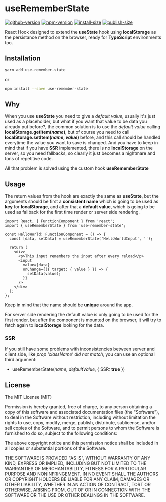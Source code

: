 # useRememberState

[![github-version](https://badgen.net/github/release/PabloSzx/useRememberState)](https://github.com/PabloSzx/useRememberState)
[![npm-version](https://badgen.net/npm/v/use-remember-state)](https://www.npmjs.com/package/use-remember-state)
[![install-size](https://badgen.net/packagephobia/install/use-remember-state)](https://www.npmjs.com/package/use-remember-state)
[![publish-size](https://badgen.net/packagephobia/publish/use-remember-state)](https://www.npmjs.com/package/use-remember-state)

React Hook designed to extend the **useState** hook using **localStorage** as the persistance method on the browser, ready for **TypeScript** environments too.

## Installation

```bash
yarn add use-remember-state
```

or

```bash
npm install --save use-remember-state
```

## Why

When you use **useState** you need to give a _default value_, usually it's just used as a placeholder, but what if you want that value to be data you already put before?, the common solution is to use the _default value_ calling **localStorage.getItem(_name_)**, but of course you need to call **localStorage.setItem(_name_, _value_)** before, and this call should be handled everytime the value you want to save is changed. And you have to keep in mind that if you have **SSR** implemented, there is no **localStorage** on the server, so you need fallbacks, so clearly it just becomes a nightmare and tons of repetitive code.

All that problem is solved using the custom hook **useRememberState**

## Usage

The return values from the hook are exactly the same as **useState**, but the arguments should be first a **consistent name** which is going to be used as **key** for **localStorage**, and after that a **default value**, which is going to be used as fallback for the first time render or server side rendering.

```tsx
import React, { FunctionComponent } from 'react';
import { useRememberState } from 'use-remember-state';

const HelloWorld: FunctionComponent = () => {
  const [data, setData] = useRememberState('HelloWorldInput', '');

  return (
    <div>
      <p>This input remembers the input after every reload</p>
      <input
        value={data}
        onChange={({ target: { value } }) => {
          setData(value);
        }}
      />
    </div>
  );
};
```

Keep in mind that the name should be **unique** around the app.

For server side rendering the default value is only going to be used for the first render, but after the component is mounted on the browser, it will try to fetch again to **localStorage** looking for the data.

### SSR

If you still have some problems with inconsistencies between server and client side, like _prop 'className' did not match_, you can use an optional third argument:

- useRememberState(_name_, _defaultValue_, { SSR: **true** })

## License

The MIT License (MIT)

Permission is hereby granted, free of charge, to any person obtaining a copy of this software and associated documentation files (the "Software"), to deal in the Software without restriction, including without limitation the rights to use, copy, modify, merge, publish, distribute, sublicense, and/or sell copies of the Software, and to permit persons to whom the Software is furnished to do so, subject to the following conditions:

The above copyright notice and this permission notice shall be included in all copies or substantial portions of the Software.

THE SOFTWARE IS PROVIDED "AS IS", WITHOUT WARRANTY OF ANY KIND, EXPRESS OR IMPLIED, INCLUDING BUT NOT LIMITED TO THE WARRANTIES OF MERCHANTABILITY, FITNESS FOR A PARTICULAR PURPOSE AND NONINFRINGEMENT. IN NO EVENT SHALL THE AUTHORS OR COPYRIGHT HOLDERS BE LIABLE FOR ANY CLAIM, DAMAGES OR OTHER LIABILITY, WHETHER IN AN ACTION OF CONTRACT, TORT OR OTHERWISE, ARISING FROM, OUT OF OR IN CONNECTION WITH THE SOFTWARE OR THE USE OR OTHER DEALINGS IN THE SOFTWARE.
